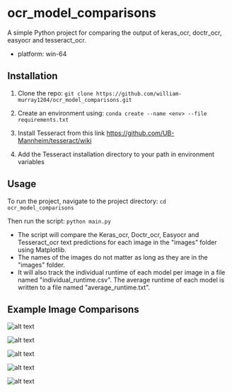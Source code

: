 # ocr_model_comparisons
A simple Python project for comparing the output of keras_ocr, doctr_ocr, easyocr and tesseract_ocr.
* platform: win-64

## Installation
1. Clone the repo: 
    ```git clone https://github.com/william-murray1204/ocr_model_comparisons.git```
2. Create an environment using:
    ```conda create --name <env> --file requirements.txt```

3. Install Tesseract from this link https://github.com/UB-Mannheim/tesseract/wiki
4. Add the Tesseract installation directory to your path in environment variables 


## Usage
To run the project, navigate to the project directory: ```cd ocr_model_comparisons```

Then run the script:
```python main.py```


* The script will compare the Keras_ocr, Doctr_ocr, Easyocr and Tesseract_ocr text predictions for each image in the "images" folder using Matplotlib. 
* The names of the images do not matter as long as they are in the "images" folder.
* It will also track the individual runtime of each model per image in a file named "individual_runtime.csv". The average runtime of each model is written to a file named "average_runtime.txt".

## Example Image Comparisons

![alt text](https://github.com/william-murray1204/ocr_model_comparisons/blob/main/github_example_images/example_1.PNG)

![alt text](https://github.com/william-murray1204/ocr_model_comparisons/blob/main/github_example_images/example_2.PNG)

![alt text](https://github.com/william-murray1204/ocr_model_comparisons/blob/main/github_example_images/example_3.PNG)

![alt text](https://github.com/william-murray1204/ocr_model_comparisons/blob/main/github_example_images/example_4.PNG)

![alt text](https://github.com/william-murray1204/ocr_model_comparisons/blob/main/github_example_images/example_5.PNG)
